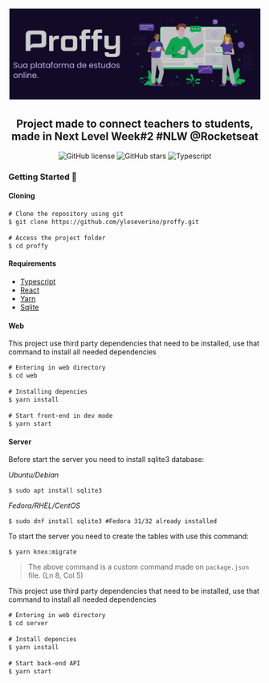 
<h1 align="center"><img src="./.github/proffy.png" alt="Proffy" width="500"/></h1>
<h2 align="center">Project made to connect teachers to students, made in Next Level Week#2 #NLW @Rocketseat</h2> 


<!-- Badges -->

<p align="center">
   
<img alt="GitHub license" src="https://img.shields.io/github/license/yleseverino/proffy?color=%23120a26&style=flat-square">
<img alt="GitHub stars" src="https://img.shields.io/github/stars/yleseverino/proffy?color=%23120a26&style=flat-square">
<img alt="Typescript" src="https://img.shields.io/static/v1?label=typescript&message=v3.9.6&color=120a26&style=flat-square">

</p>


### Getting Started 🚀

#### Cloning

```shell
# Clone the repository using git
$ git clone https://github.com/yleseverino/proffy.git

# Access the project folder
$ cd proffy
```

#### Requirements

* [Typescript](https://www.typescriptlang.org/)      
* [React](https://reactjs.org/)
* [Yarn](https://yarnpkg.com/)    
* [Sqlite](https://sqlite.org/index.html)


#### Web

This project use third party dependencies that need to be installed, use that command to install all needed dependencies

```shell
# Entering in web directory
$ cd web

# Installing depencies
$ yarn install

# Start front-end in dev mode
$ yarn start
```

#### Server 

Before start the server you need to install sqlite3 database: 

*Ubuntu/Debian*
```shell
$ sudo apt install sqlite3
```
*Fedora/RHEL/CentOS*
```shell
$ sudo dnf install sqlite3 #Fedora 31/32 already installed
```

To start the server you need to create the tables with use this command:

```shell
$ yarn knex:migrate
```
>The above command is a custom command made on `package.json` file. (Ln 8, Col 5)


This project use third party dependencies that need to be installed, use that command to install all needed dependencies

```shell
# Entering in web directory
$ cd server

# Install depencies
$ yarn install

# Start back-end API
$ yarn start
```








